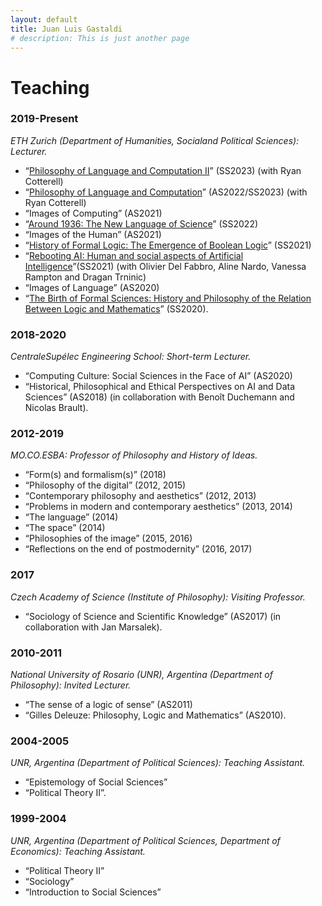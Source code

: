 ```yaml
---
layout: default
title: Juan Luis Gastaldi
# description: This is just another page
---
```


# Teaching

### 2019-Present

*ETH Zurich (Department of Humanities, Socialand Political Sciences): Lecturer.*

- “[Philosophy of Language and Computation II](https://rycolab.io/classes/phil-s23/)” (SS2023) (with Ryan Cotterell)
- “[Philosophy of Language and Computation](https://rycolab.io/classes/phil-f22/)” (AS2022/SS2023) (with Ryan Cotterell)
- “Images of Computing” (AS2021)
- “[Around 1936: The New Language of Science](https://www.vorlesungen.ethz.ch/Vorlesungsverzeichnis/lerneinheit.view?semkez=2022S&ansicht=ALLE&lerneinheitId=159865&lang=en)” (SS2022)
- “Images of the Human” (AS2021)
- “[History of Formal Logic: The Emergence of Boolean Logic](https://www.vorlesungen.ethz.ch/Vorlesungsverzeichnis/lerneinheit.view?semkez=2021S&ansicht=ALLE&lerneinheitId=152038&lang=en)” (SS2021)
- “[Rebooting AI: Human and social aspects of Artificial Intelligence](https://www.vorlesungen.ethz.ch/Vorlesungsverzeichnis/lerneinheit.view?semkez=2021S&ansicht=ALLE&lerneinheitId=152039&lang=en)”(SS2021) (with Olivier Del Fabbro, Aline Nardo, Vanessa Rampton and Dragan Trninic)
- “Images of Language” (AS2020)
- “[The Birth of Formal Sciences: History and Philosophy of the Relation Between Logic and Mathematics](https://www.vorlesungen.ethz.ch/Vorlesungsverzeichnis/lerneinheit.view?semkez=2020S&ansicht=ALLE&lerneinheitId=137619&lang=en)” (SS2020).

### 2018-2020

*CentraleSupélec Engineering School: Short-term Lecturer.*

- “Computing Culture: Social Sciences in the Face of AI” (AS2020)
- “Historical, Philosophical and Ethical Perspectives on AI and Data Sciences” (AS2018) (in collaboration with Benoît Duchemann and Nicolas Brault).

### 2012-2019

*MO.CO.ESBA: Professor of Philosophy and History of Ideas.*

- “Form(s) and formalism(s)” (2018)
- “Philosophy of the digital” (2012, 2015)
- “Contemporary philosophy and aesthetics” (2012, 2013)
- “Problems in modern and contemporary aesthetics” (2013, 2014)
- “The language” (2014)
- “The space” (2014)
- “Philosophies of the image” (2015, 2016)
- “Reflections on the end of postmodernity” (2016, 2017)

### 2017

*Czech Academy of Science (Institute of Philosophy): Visiting Professor.*

- “Sociology of Science and Scientific Knowledge” (AS2017) (in collaboration with Jan Marsalek).

### 2010-2011

*National University of Rosario (UNR), Argentina (Department of Philosophy): Invited Lecturer.*

- “The sense of a logic of sense” (AS2011)
- “Gilles Deleuze: Philosophy, Logic and Mathematics” (AS2010).

### 2004-2005

*UNR, Argentina (Department of Political Sciences): Teaching Assistant.*

- “Epistemology of Social Sciences”
- “Political Theory II”.

### 1999-2004

*UNR, Argentina (Department of Political Sciences, Department of Economics): Teaching Assistant.*

- “Political Theory II”
- “Sociology”
- “Introduction to Social Sciences”